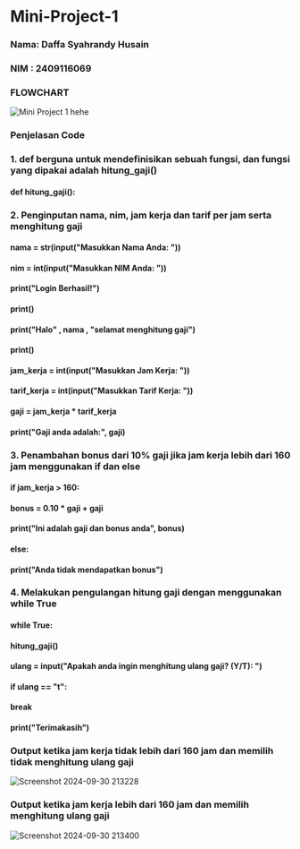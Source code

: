 # Mini-Project-1
### Nama: Daffa Syahrandy Husain
### NIM : 2409116069

### FLOWCHART
![Mini Project 1 hehe](https://github.com/user-attachments/assets/19d1b902-8737-49dd-afd9-c46704550356)





### Penjelasan Code 
### 1. def berguna untuk mendefinisikan sebuah fungsi, dan fungsi yang dipakai adalah hitung_gaji()
#### def hitung_gaji():

### 2. Penginputan nama, nim, jam kerja dan tarif per jam serta menghitung gaji
#### nama = str(input("Masukkan Nama Anda: "))
#### nim = int(input("Masukkan NIM Anda: "))
#### print("Login Berhasil!")
#### print()
#### print("Halo" , nama , "selamat menghitung gaji")
#### print()
#### jam_kerja = int(input("Masukkan Jam Kerja: "))
#### tarif_kerja = int(input("Masukkan Tarif Kerja: "))
#### gaji = jam_kerja * tarif_kerja
#### print("Gaji anda adalah:", gaji)

### 3. Penambahan bonus dari 10% gaji jika jam kerja lebih dari 160 jam menggunakan if dan else
#### if jam_kerja > 160:
#### bonus = 0.10 * gaji + gaji
#### print("Ini adalah gaji dan bonus anda", bonus)
#### else:
#### print("Anda tidak mendapatkan bonus")

### 4. Melakukan pengulangan hitung gaji dengan menggunakan while True
#### while True:
#### hitung_gaji()
#### ulang = input("Apakah anda ingin menghitung ulang gaji? (Y/T): ")
#### if ulang == "t":
#### break
#### print("Terimakasih")

### Output ketika jam kerja tidak lebih dari 160 jam dan memilih tidak menghitung ulang gaji
![Screenshot 2024-09-30 213228](https://github.com/user-attachments/assets/6e87898e-dfcc-4b5e-988f-5efd7311353d)


### Output ketika jam kerja lebih dari 160 jam dan memilih menghitung ulang gaji
![Screenshot 2024-09-30 213400](https://github.com/user-attachments/assets/cd9b41fa-49c0-4567-ba22-6eb7b9a231a8)

